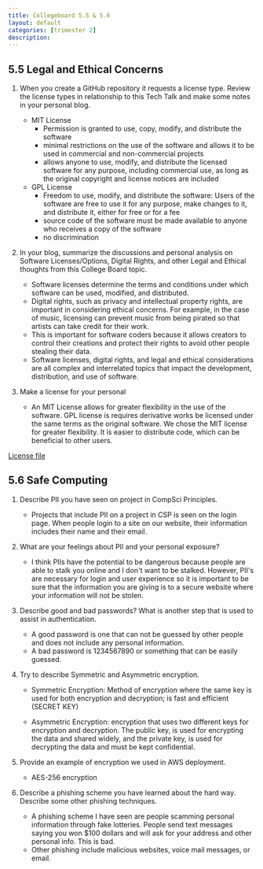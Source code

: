 ```yaml
---
title: Collegeboard 5.5 & 5.6
layout: default
categories: [trimester 2]
description: 
---
```


## 5.5 Legal and Ethical Concerns

1. When you create a GitHub repository it requests a license type. Review the license types in relationship to this Tech Talk and make some notes in your personal blog.

    - MIT License
        - Permission is granted to use, copy, modify, and distribute the software
        - minimal restrictions on the use of the software and allows it to be used in commercial and non-commercial projects
        - allows anyone to use, modify, and distribute the licensed software for any purpose, including commercial use, as long as the original copyright and license notices are included
    - GPL License
        - Freedom to use, modify, and distribute the software: Users of the software are free to use it for any purpose, make changes to it, and distribute it, either for free or for a fee
        - source code of the software must be made available to anyone who receives a copy of the software
        - no discrimination


2. In your blog, summarize the discussions and personal analysis on Software Licenses/Options, Digital Rights, and other Legal and Ethical thoughts from this College Board topic.

    - Software licenses determine the terms and conditions under which software can be used, modified, and distributed. 
    - Digital rights, such as privacy and intellectual property rights, are important in considering ethical concerns. For example, in the case of music, licensing can prevent music from being pirated so that artists can take credit for their work. 
    - This is important for software coders because it allows creators to control their creations and protect their rights to avoid other people stealing their data.
    - Software licenses, digital rights, and legal and ethical considerations are all complex and interrelated topics that impact the development, distribution, and use of software.

3. Make a license for your personal
    -  An MIT License allows for greater flexibility in the use of the software. GPL license is requires derivative works be licensed under the same terms as the original software. We chose the MIT license for greater flexibility. It is easier to distribute code, which can be beneficial to other users.

[License file](https://github.com/gwang1224/repository_1/blob/master/LICENSE.md)

## 5.6 Safe Computing

1. Describe PII you have seen on project in CompSci Principles.

    - Projects that include PII on a project in CSP is seen on the login page. When people login to a site on our website, their information includes their name and their email.

2. What are your feelings about PII and your personal exposure?

    - I think PIIs have the potential to be dangerous because people are able to stalk you online and I don't want to be stalked. However, PII's are necessary for login and user experience so it is important to be sure that the information you are giving is to a secure website where your information will not be stolen. 

3. Describe good and bad passwords? What is another step that is used to assist in authentication.

    - A good password is one that can not be guessed by other people and does not include any personal information.
    - A bad password is 1234567890 or something that can be easily guessed.

4. Try to describe Symmetric and Asymmetric encryption.

    - Symmetric Encryption: Method of encryption where the same key is used for both encryption and decryption; is fast and efficient (SECRET KEY)

    - Asymmetric Encryption: encryption that uses two different keys for encryption and decryption. The public key, is used for encrypting the data and shared widely, and the private key, is used for decrypting the data and must be kept confidential.

5. Provide an example of encryption we used in AWS deployment.

    - AES-256 encryption

6. Describe a phishing scheme you have learned about the hard way. Describe some other phishing techniques.

    - A phishing scheme I have seen are people scamming personal information through fake lotteries. People send text messages saying you won $100 dollars and will ask for your address and other personal info. This is bad.
    - Other phishing include malicious websites, voice mail messages, or email.